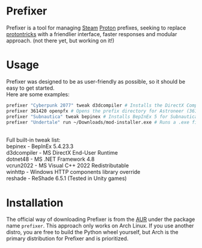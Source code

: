 # Prefixer
Prefixer is a tool for managing [Steam](https://store.steampowered.com/) [Proton](https://github.com/ValveSoftware/Proton) prefixes, seeking to replace [protontricks](https://github.com/Matoking/protontricks) with a friendlier interface, faster responses and modular approach. (not there yet, but working on it!)

# Usage
Prefixer was designed to be as user-friendly as possible, so it should be easy to get started.<br>
Here are some examples:
```bash
prefixer "Cyberpunk 2077" tweak d3dcompiler # Installs the DirectX Compiler in Cyberpunk
prefixer 361420 openpfx # Opens the prefix directory for Astroneer (361420) in your default file manager
prefixer "Subnautica" tweak bepinex # Installs BepInEx 5 for Subnautica
prefixer "Undertale" run ~/Downloads/mod-installer.exe # Runs a .exe file with the context of Undertale's wineprefix
```
<br>
Full built-in tweak list:<br>
bepinex      - BepInEx 5.4.23.3<br>
d3dcompiler  - MS DirectX End-User Runtime<br>
dotnet48     - MS .NET Framework 4.8<br>
vcrun2022    - MS Visual C++ 2022 Redistributable<br>
winhttp      - Windows HTTP components library override<br>
reshade      - ReShade 6.5.1 (Tested in Unity games)<br>

# Installation
The official way of downloading Prefixer is from the [AUR](https://aur.archlinux.org/packages/prefixer) under the package name `prefixer`. This approach only works on Arch Linux. If you use another distro, you are free to build the Python wheel yourself, but Arch is the primary distribution for Prefixer and is prioritized.

